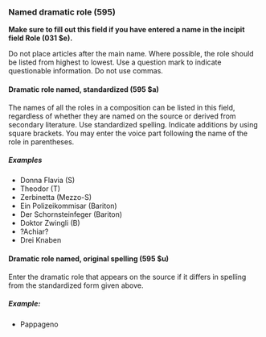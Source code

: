 ### Named dramatic role (595)

**Make sure to fill out this field if you have entered a name in the incipit field Role (031 $e).**

Do not place articles after the main name. Where possible, the role should be listed from highest to lowest. Use a
question mark to indicate questionable information. Do not use commas.

#### Dramatic role named, standardized (595 $a)

The names of all the roles in a composition can be listed in this field, regardless of whether they are named on the
source or derived from secondary literature. Use standardized spelling. Indicate additions by using square brackets. You
may enter the voice part following the name of the role in parentheses.

##### Examples

- Donna Flavia (S)
- Theodor (T)
- Zerbinetta (Mezzo-S)
- Ein Polizeikommisar (Bariton)
- Der Schornsteinfeger (Bariton)
- Doktor Zwingli (B)
- ?Achiar?
- Drei Knaben

#### Dramatic role named, original spelling (595 $u)

Enter the dramatic role that appears on the source if it differs in spelling from the standardized form given above.

##### Example:

- Pappageno
